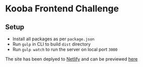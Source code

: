 # Kooba Frontend Challenge

## Setup

- Install all packages as per `package.json`
- Run `gulp` in CLI to build `dist` directory
- Run `gulp watch` to run the server on local port `3000`

The site has been deplyed to [Netlify](https://www.netlify.com/) and can be previewed [here](https://keen-mccarthy-878f9f.netlify.com/)